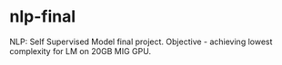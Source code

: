 # nlp-final
NLP: Self Supervised Model final project. Objective - achieving lowest complexity for LM on 20GB MIG GPU.
